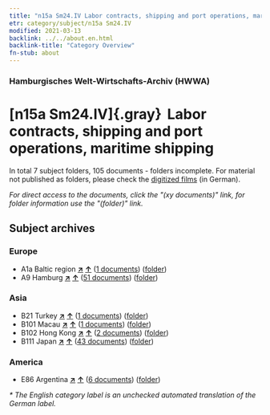 ```yaml
---
title: "n15a Sm24.IV Labor contracts, shipping and port operations, maritime shipping"
etr: category/subject/n15a Sm24.IV
modified: 2021-03-13
backlink: ../../about.en.html
backlink-title: "Category Overview"
fn-stub: about
---
```


### Hamburgisches Welt-Wirtschafts-Archiv (HWWA)
# [n15a Sm24.IV]{.gray}&#8201; Labor contracts, shipping and port operations, maritime shipping&#160; 





In total 7 subject folders, 105 documents - folders incomplete.
For material not published as folders, please check the [digitized films](/film/h1_sh) (in German).

_For direct access to the documents, click the "(xy documents)" link, for folder information use the "(folder)" link._

## Subject archives



### Europe

- A1a Baltic region [**&nearr;**](../../../geo/i/140894/about.en.html "Baltic region (all folders)") [**&uarr;**](../../../geo/about.en.html#A1a "Country category system") (<a href="https://pm20.zbw.eu/dfgview/sh/140894,145230" title="about: Baltic region : Labor contracts, shipping and port operations, maritime shipping" target="_blank">1 documents</a>) ([folder](http://purl.org/pressemappe20/folder/sh/140894,145230))
- A9 Hamburg [**&nearr;**](../../../geo/i/140905/about.en.html "Hamburg (all folders)") [**&uarr;**](../../../geo/about.en.html#A9 "Country category system") (<a href="https://pm20.zbw.eu/dfgview/sh/140905,145230" title="about: Hamburg : Labor contracts, shipping and port operations, maritime shipping" target="_blank">51 documents</a>) ([folder](http://purl.org/pressemappe20/folder/sh/140905,145230))

### Asia

- B21 Turkey [**&nearr;**](../../../geo/i/141111/about.en.html "Turkey (all folders)") [**&uarr;**](../../../geo/about.en.html#B21 "Country category system") (<a href="https://pm20.zbw.eu/dfgview/sh/141111,145230" title="about: Turkey : Labor contracts, shipping and port operations, maritime shipping" target="_blank">1 documents</a>) ([folder](http://purl.org/pressemappe20/folder/sh/141111,145230))
- B101 Macau [**&nearr;**](../../../geo/i/141267/about.en.html "Macau (all folders)") [**&uarr;**](../../../geo/about.en.html#B101 "Country category system") (<a href="https://pm20.zbw.eu/dfgview/sh/141267,145230" title="about: Macau : Labor contracts, shipping and port operations, maritime shipping" target="_blank">1 documents</a>) ([folder](http://purl.org/pressemappe20/folder/sh/141267,145230))
- B102 Hong Kong [**&nearr;**](../../../geo/i/141268/about.en.html "Hong Kong (all folders)") [**&uarr;**](../../../geo/about.en.html#B102 "Country category system") (<a href="https://pm20.zbw.eu/dfgview/sh/141268,145230" title="about: Hong Kong : Labor contracts, shipping and port operations, maritime shipping" target="_blank">2 documents</a>) ([folder](http://purl.org/pressemappe20/folder/sh/141268,145230))
- B111 Japan [**&nearr;**](../../../geo/i/141272/about.en.html "Japan (all folders)") [**&uarr;**](../../../geo/about.en.html#B111 "Country category system") (<a href="https://pm20.zbw.eu/dfgview/sh/141272,145230" title="about: Japan : Labor contracts, shipping and port operations, maritime shipping" target="_blank">43 documents</a>) ([folder](http://purl.org/pressemappe20/folder/sh/141272,145230))

### America

- E86 Argentina [**&nearr;**](../../../geo/i/141692/about.en.html "Argentina (all folders)") [**&uarr;**](../../../geo/about.en.html#E86 "Country category system") (<a href="https://pm20.zbw.eu/dfgview/sh/141692,145230" title="about: Argentina : Labor contracts, shipping and port operations, maritime shipping" target="_blank">6 documents</a>) ([folder](http://purl.org/pressemappe20/folder/sh/141692,145230))


_* The English category label is an unchecked automated translation of the German label._

